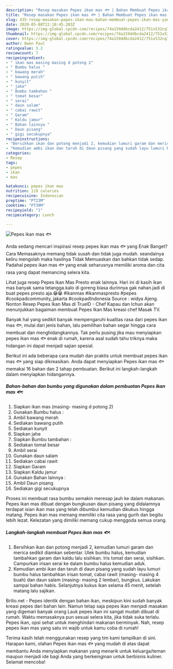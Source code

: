 ```yaml
---
description: "Resep masakan Pepes ikan mas 🐟 | Bahan Membuat Pepes ikan mas 🐟 Yang Enak Dan Mudah"
title: "Resep masakan Pepes ikan mas 🐟 | Bahan Membuat Pepes ikan mas 🐟 Yang Enak Dan Mudah"
slug: 435-resep-masakan-pepes-ikan-mas-bahan-membuat-pepes-ikan-mas-yang-enak-dan-mudah
date: 2020-05-08T22:10:45.203Z
image: https://img-global.cpcdn.com/recipes/74a159ddbcda2412/751x532cq70/pepes-ikan-mas-🐟-foto-resep-utama.jpg
thumbnail: https://img-global.cpcdn.com/recipes/74a159ddbcda2412/751x532cq70/pepes-ikan-mas-🐟-foto-resep-utama.jpg
cover: https://img-global.cpcdn.com/recipes/74a159ddbcda2412/751x532cq70/pepes-ikan-mas-🐟-foto-resep-utama.jpg
author: Owen Paul
ratingvalue: 3.2
reviewcount: 7
recipeingredient:
- " ikan mas masing masing d potong 2"
- " Bumbu halus "
- " bawang merah"
- " bawang putih"
- " kunyit"
- " jahe"
- " Bumbu tambahan "
- " tomat besar"
- " serai"
- " daun salam"
- " cabai rawit"
- " Garam"
- " Kaldu jamur"
- " Bahan lainnya "
- " Daun pisang"
- " gigi secukupnya"
recipeinstructions:
- "Bersihkan ikan dan potong menjadi 2, kemudian lumuri garam dan merica sedikit diamkan sebentar. Ulek bumbu halus, kemudian tambahkan garam dan kaldu lalu sisihkan. Iris tomat dan serai, sisihkan. Campurkan irisan serai ke dalam bumbu halus kemudian aduk."
- "Kemudian ambi ikan dan taruh di daun pisang yang sudah layu lumuri bumbu halus tambahkan irisan tomat, cabai rawit (masing- masing 4 buah) dan daun salam (masing- masing 2 lembar), bungkus. Lakukan sampai bahan habis. Selanjutnya kukus ikan selama 45 menit, setelah matang lalu sajikan."
categories:
- Resep
tags:
- pepes
- ikan
- mas

katakunci: pepes ikan mas 
nutrition: 119 calories
recipecuisine: Indonesian
preptime: "PT23M"
cooktime: "PT30M"
recipeyield: "1"
recipecategory: Lunch

---
```



![Pepes ikan mas 🐟](https://img-global.cpcdn.com/recipes/74a159ddbcda2412/751x532cq70/pepes-ikan-mas-🐟-foto-resep-utama.jpg)

Anda sedang mencari inspirasi resep pepes ikan mas 🐟 yang Enak Banget? Cara Memasaknya memang tidak susah dan tidak juga mudah. seandainya keliru mengolah maka hasilnya Tidak Memuaskan dan bahkan tidak sedap. Padahal pepes ikan mas 🐟 yang enak seharusnya memiliki aroma dan cita rasa yang dapat memancing selera kita.

Lihat juga resep Pepes ikan Mas Presto enak lainnya. Hari ini di kasih ikan mas banyak sama tetangga.kalo di goreng biasa durinnya gak nahan.jadi di buat pepes presto aja.😁😁 #ikanmas #ikanmaspresto #pepes #cookpadcommunity_jakarta #cookpadIndonesia Source : widya Ajeng. Nonton Resep Pepes Ikan Mas di TrueID - Chef Kapau dan Ichun akan menunjukkan bagaiman membuat Pepes Ikan Mas kreasi chef Masak TV.

Banyak hal yang sedikit banyak mempengaruhi kualitas rasa dari pepes ikan mas 🐟, mulai dari jenis bahan, lalu pemilihan bahan segar hingga cara membuat dan menghidangkannya. Tak perlu pusing jika mau menyiapkan pepes ikan mas 🐟 enak di rumah, karena asal sudah tahu triknya maka hidangan ini dapat menjadi sajian spesial.


Berikut ini ada beberapa cara mudah dan praktis untuk membuat pepes ikan mas 🐟 yang siap dikreasikan. Anda dapat menyiapkan Pepes ikan mas 🐟 memakai 16 bahan dan 2 tahap pembuatan. Berikut ini langkah-langkah dalam menyiapkan hidangannya.

<!--inarticleads1-->

##### Bahan-bahan dan bumbu yang digunakan dalam pembuatan Pepes ikan mas 🐟:

1. Siapkan  ikan mas (masing- masing d potong 2)
1. Gunakan  Bumbu halus :
1. Ambil  bawang merah
1. Sediakan  bawang putih
1. Sediakan  kunyit
1. Siapkan  jahe
1. Siapkan  Bumbu tambahan :
1. Sediakan  tomat besar
1. Ambil  serai
1. Gunakan  daun salam
1. Sediakan  cabai rawit
1. Siapkan  Garam
1. Siapkan  Kaldu jamur
1. Gunakan  Bahan lainnya :
1. Ambil  Daun pisang
1. Sediakan  gigi secukupnya


Proses ini membuat rasa bumbu semakin meresap jauh ke dalam makanan. Pepes ikan mas dibuat dengan bungkusan daun pisang yang didalamnya terdapat isian ikan mas yang telah dibumbui kemudian dikukus hingga matang. Pepes ikan mas memang memiliki cita rasa yang gurih dan begitu lebih lezat. Kelezatan yang dimiliki memang cukup menggoda semua orang. 

<!--inarticleads2-->

##### Langkah-langkah membuat Pepes ikan mas 🐟:

1. Bersihkan ikan dan potong menjadi 2, kemudian lumuri garam dan merica sedikit diamkan sebentar. Ulek bumbu halus, kemudian tambahkan garam dan kaldu lalu sisihkan. Iris tomat dan serai, sisihkan. Campurkan irisan serai ke dalam bumbu halus kemudian aduk.
1. Kemudian ambi ikan dan taruh di daun pisang yang sudah layu lumuri bumbu halus tambahkan irisan tomat, cabai rawit (masing- masing 4 buah) dan daun salam (masing- masing 2 lembar), bungkus. Lakukan sampai bahan habis. Selanjutnya kukus ikan selama 45 menit, setelah matang lalu sajikan.


Brilio.net - Pepes identik dengan bahan ikan, meskipun kini sudah banyak kreasi pepes dari bahan lain. Namun tetap saja pepes ikan menjadi masakan yang digemari banyak orang Lauk pepes ikan ini sangat mudah dibuat di rumah. Waktu memasaknya pun sesuai selera kita, jika tidak suka terlalu. Pepes ikan, opsi sehat untuk menghindari makanan berminyak. Nah, resep pepes ikan mas yang satu ini wajib untuk kamu coba di rumah! 

Terima kasih telah menggunakan resep yang tim kami tampilkan di sini. Harapan kami, olahan Pepes ikan mas 🐟 yang mudah di atas dapat membantu Anda menyiapkan makanan yang menarik untuk keluarga/teman maupun menjadi ide bagi Anda yang berkeinginan untuk berbisnis kuliner. Selamat mencoba!
